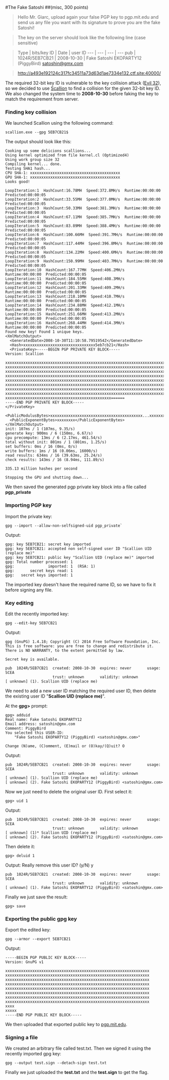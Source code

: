 #The Fake Satoshi
##(misc, 300 points)

>Hello Mr. Giarc, upload again your false PGP key to pgp.mit.edu and send us any file you want with its signature to prove you are the fake Satoshi!

>The key on the server should look like the following line (case sensitive)

>Type | bits/key ID | Date | user ID
--- | --- | --- | ---
pub | 1024R/5EB7CB21 | 2008-10-30 | Fake Satoshi EKOPARTY12 (PiggyBird) satoshin@gmx.com

> http://a493e192124c317fc34511a73d63d1ae7334e132.ctf.site:40000/

The required 32-bit key ID is vulnerable to the key collision attack ([Evil 32](https://evil32.com/)), so we decided to use [Scallion](https://github.com/lachesis/scallion) to find a collision for the given 32-bit key ID. We also changed the system time to **2008-10-30** before faking the key to match the requirement from server.
 
### Finding key collision
We launched Scallion using the following command: 

    scallion.exe --gpg 5EB7CB21$

The output should look like this:
    
    Cooking up some delicions scallions...
    Using kernel optimized from file kernel.cl (Optimized4)
    Using work group size 32
    Compiling kernel... done.
    Testing SHA1 hash...
    CPU SHA-1: xxxxxxxxxxxxxxxxxxxxxxxxxxxxxxxxxxxxxxxx
    GPU SHA-1: xxxxxxxxxxxxxxxxxxxxxxxxxxxxxxxxxxxxxxxx
    Looks good!
    
    LoopIteration:1  HashCount:16.78MH  Speed:372.8MH/s  Runtime:00:00:00  Predicted:00:00:05  
    LoopIteration:2  HashCount:33.55MH  Speed:377.0MH/s  Runtime:00:00:00  Predicted:00:00:05  
    LoopIteration:3  HashCount:50.33MH  Speed:381.3MH/s  Runtime:00:00:00  Predicted:00:00:05  
    LoopIteration:4  HashCount:67.11MH  Speed:385.7MH/s  Runtime:00:00:00  Predicted:00:00:05  
    LoopIteration:5  HashCount:83.89MH  Speed:388.4MH/s  Runtime:00:00:00  Predicted:00:00:05  
    LoopIteration:6  HashCount:100.66MH  Speed:391.7MH/s  Runtime:00:00:00  Predicted:00:00:05  
    LoopIteration:7  HashCount:117.44MH  Speed:396.8MH/s  Runtime:00:00:00  Predicted:00:00:05  
    LoopIteration:8  HashCount:134.22MH  Speed:400.6MH/s  Runtime:00:00:00  Predicted:00:00:05  
    LoopIteration:9  HashCount:150.99MH  Speed:403.7MH/s  Runtime:00:00:00  Predicted:00:00:05  
    LoopIteration:10  HashCount:167.77MH  Speed:406.2MH/s  Runtime:00:00:00  Predicted:00:00:05  
    LoopIteration:11  HashCount:184.55MH  Speed:408.3MH/s  Runtime:00:00:00  Predicted:00:00:05  
    LoopIteration:12  HashCount:201.33MH  Speed:409.2MH/s  Runtime:00:00:00  Predicted:00:00:05  
    LoopIteration:13  HashCount:218.10MH  Speed:410.7MH/s  Runtime:00:00:00  Predicted:00:00:05  
    LoopIteration:14  HashCount:234.88MH  Speed:412.1MH/s  Runtime:00:00:00  Predicted:00:00:05  
    LoopIteration:15  HashCount:251.66MH  Speed:413.2MH/s  Runtime:00:00:00  Predicted:00:00:05  
    LoopIteration:16  HashCount:268.44MH  Speed:414.3MH/s  Runtime:00:00:00  Predicted:00:00:05
    Found new key! Found 1 unique keys.
    <XmlMatchOutput>
      <GeneratedDate>2008-10-30T11:10:58.7951954Z</GeneratedDate>
      <Hash>xxxxxxxxxxxxxxxxxxxxxxxxxxxxxxxx5eb7cb21</Hash>
      <PrivateKey>-----BEGIN PGP PRIVATE KEY BLOCK-----
    Version: Scallion
    
    xxxxxxxxxxxxxxxxxxxxxxxxxxxxxxxxxxxxxxxxxxxxxxxxxxxxxxxxxxxxxxxxxxxxxxxxxxxxxx
    xxxxxxxxxxxxxxxxxxxxxxxxxxxxxxxxxxxxxxxxxxxxxxxxxxxxxxxxxxxxxxxxxxxxxxxxxxxxxx
    xxxxxxxxxxxxxxxxxxxxxxxxxxxxxxxxxxxxxxxxxxxxxxxxxxxxxxxxxxxxxxxxxxxxxxxxxxxxxx
    xxxxxxxxxxxxxxxxxxxxxxxxxxxxxxxxxxxxxxxxxxxxxxxxxxxxxxxxxxxxxxxxxxxxxxxxxxxxxx
    xxxxxxxxxxxxxxxxxxxxxxxxxxxxxxxxxxxxxxxxxxxxxxxxxxxxxxxxxxxxxxxxxxxxxxxxxxxxxx
    xxxxxxxxxxxxxxxxxxxxxxxxxxxxxxxxxxxxxxxxxxxxxxxxxxxxxxxxxxxxxxxxxxxxxxxxxxxxxx
    xxxxxxxxxxxxxxxxxxxxxxxxxxxxxxxxxxxxxxxxxxxxxxxxxxxxxxxxxxxxxxxxxxxxxxxxxxxxxx
    xxxxxxxxxxxxxxxxxxxxxxxxxxxxxxxxxxxxxxxxxxxxxxxxxxxxxxxxxxxxxxxxxxxxxxxxxxxxxx
    xxxxxxxxxxxxxxxxxxxxxxxxxxxxxxxxxxxxxxxxxxxxxxx======
    -----END PGP PRIVATE KEY BLOCK-----
    </PrivateKey>
      <PublicModulusBytes>xxxxxxxxxxxxxxxxxxxxxxxxxxxxxxxxxxxxxxxxx...xxxxxxx</PublicModulusBytes>
      <PublicExponentBytes>xxxxxxxx</PublicExponentBytes>
    </XmlMatchOutput>
    init: 107ms / 1 (107ms, 9.35/s)
    generate key: 900ms / 6 (150ms, 6.67/s)
    cpu precompute: 13ms / 6 (2.17ms, 461.54/s)
    total without init: 801ms / 1 (801ms, 1.25/s)
    set buffers: 0ms / 16 (0ms, 0/s)
    write buffers: 1ms / 16 (0.06ms, 16000/s)
    read results: 634ms / 16 (39.63ms, 25.24/s)
    check results: 143ms / 16 (8.94ms, 111.89/s)
    
    335.13 million hashes per second
    
    Stopping the GPU and shutting down...

We then saved the generated pgp private key block into a file called **pgp_private**

### Importing PGP key
Import the private key:

    gpg --import --allow-non-selfsigned-uid pgp_private`

Output:

    gpg: key 5EB7CB21: secret key imported
    gpg: key 5EB7CB21: accepted non self-signed user ID "Scallion UID (replace me)"
    gpg: key 5EB7CB21: public key "Scallion UID (replace me)" imported
    gpg: Total number processed: 1
    gpg:               imported: 1  (RSA: 1)
    gpg:       secret keys read: 1
    gpg:   secret keys imported: 1
 
The imported key doesn't have the required name ID, so we have to fix it before signing any file.

### Key editing
Edit the recently imported key:

    gpg --edit-key 5EB7CB21
    
Output:

    gpg (GnuPG) 1.4.18; Copyright (C) 2014 Free Software Foundation, Inc.
    This is free software: you are free to change and redistribute it.
    There is NO WARRANTY, to the extent permitted by law.
    
    Secret key is available.
    
    pub  1024R/5EB7CB21  created: 2008-10-30  expires: never       usage: SCEA
                         trust: unknown       validity: unknown
    [ unknown] (1). Scallion UID (replace me)


We need to add a new user ID matching the required user ID, then delete the existing user ID "**Scallion UID (replace me)**".

At the **gpg>** prompt:

    gpg> adduid
    Real name: Fake Satoshi EKOPARTY12
    Email address: satoshin@gmx.com
    Comment: PiggyBird
    You selected this USER-ID:
        "Fake Satoshi EKOPARTY12 (PiggyBird) <satoshin@gmx.com>"
    
    Change (N)ame, (C)omment, (E)mail or (O)kay/(Q)uit? O
    
Output:

    pub  1024R/5EB7CB21  created: 2008-10-30  expires: never       usage: SCEA
                         trust: unknown       validity: unknown
    [ unknown] (1). Scallion UID (replace me)
    [ unknown] (2). Fake Satoshi EKOPARTY12 (PiggyBird) <satoshin@gmx.com>


Now we just need to delete the original user ID. First select it:

    gpg> uid 1

Output:

    pub  1024R/5EB7CB21  created: 2008-10-30  expires: never       usage: SCEA
                         trust: unknown       validity: unknown
    [ unknown] (1)* Scallion UID (replace me)
    [ unknown] (2). Fake Satoshi EKOPARTY12 (PiggyBird) <satoshin@gmx.com>

Then delete it:

    gpg> deluid 1

Output:
    Really remove this user ID? (y/N) y
    
    pub  1024R/5EB7CB21  created: 2008-10-30  expires: never       usage: SCEA
                         trust: unknown       validity: unknown
    [ unknown] (1). Fake Satoshi EKOPARTY12 (PiggyBird) <satoshin@gmx.com>

Finally we just save the result:

    gpg> save

### Exporting the public gpg key
Export the edited key:

    gpg --armor --export 5EB7CB21

Output:

    -----BEGIN PGP PUBLIC KEY BLOCK-----
    Version: GnuPG v1
    
    xxxxxxxxxxxxxxxxxxxxxxxxxxxxxxxxxxxxxxxxxxxxxxxxxxxxxxxxxxxxxxxx
    xxxxxxxxxxxxxxxxxxxxxxxxxxxxxxxxxxxxxxxxxxxxxxxxxxxxxxxxxxxxxxxx
    xxxxxxxxxxxxxxxxxxxxxxxxxxxxxxxxxxxxxxxxxxxxxxxxxxxxxxxxxxxxxxxx
    xxxxxxxxxxxxxxxxxxxxxxxxxxxxxxxxxxxxxxxxxxxxxxxxxxxxxxxxxxxxxxxx
    xxxxxxxxxxxxxxxxxxxxxxxxxxxxxxxxxxxxxxxxxxxxxxxxxxxxxxxxxxxxxxxx
    xxxxxxxxxxxxxxxxxxxxxxxxxxxxxxxxxxxxxxxxxxxxxxxxxxxxxxxxxxxxxxxx
    xxxxxxxxxxxxxxxxxxxxxxxxxxxxxxxxxxxxxxxxxxxxxxxxxxxxxxxxxxxxxxxx
    xxxxxxxxxxxxxxxxxxxxxxxxxxxxxxxxxxxxxxxxxxxxxxxxxxxxxxxxxxxxxxxx
    xxxx
    xxxxx
    -----END PGP PUBLIC KEY BLOCK-----
    
We then uploaded that exported public key to [pgp.mit.edu](pgp.mit.edu).

### Signing a file
We created an  arbitrary file called test.txt. Then we signed it using the recently imported gpg key:

    gpg --output test.sign --detach-sign test.txt
    
Finally we just uploaded the **test.txt** and the **test.sign** to get the flag.
